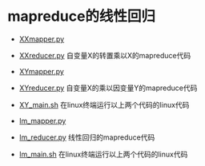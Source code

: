 # mapreduce的线性回归
- [XXmapper.py](https://github.com/Snowing-ST/distributed_computation/blob/master/linear_regression/XXmapper.py)
- [XXreducer.py](https://github.com/Snowing-ST/distributed_computation/blob/master/linear_regression/XXreducer.py)
自变量X的转置乘以X的mapreduce代码

- [XYmapper.py](https://github.com/Snowing-ST/distributed_computation/blob/master/linear_regression/XYmapper.py)
- [XYreducer.py](https://github.com/Snowing-ST/distributed_computation/blob/master/linear_regression/XYreducer.py)
自变量X的乘以因变量Y的mapreduce代码
- [XY_main.sh](https://github.com/Snowing-ST/distributed_computation/blob/master/linear_regression/XY_main.sh)
在linux终端运行以上两个代码的linux代码

- [lm_mapper.py](https://github.com/Snowing-ST/distributed_computation/blob/master/linear_regression/lm_mapper.py)
- [lm_reducer.py](https://github.com/Snowing-ST/distributed_computation/blob/master/linear_regression/lm_reducer.py)
线性回归的mapreduce代码
- [lm_main.sh](https://github.com/Snowing-ST/distributed_computation/blob/master/linear_regression/lm_main.sh)
在linux终端运行以上两个代码的linux代码
